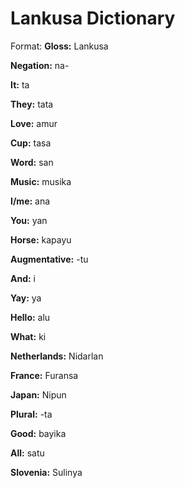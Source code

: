 # Lankusa Dictionary
Format: **Gloss:** Lankusa

**Negation:** na-

**It:** ta

**They:** tata
 
**Love:** amur
 
**Cup:** tasa
 
**Word:** san

**Music:** musika

**I/me:** ana

**You:** yan
 
**Horse:** kapayu
 
**Augmentative:** -tu
 
**And:** i
 
**Yay:** ya
 
**Hello:** alu
 
**What:** ki
 
**Netherlands:** Nidarlan

**France:** Furansa

**Japan:** Nipun
 
**Plural:** -ta
 
**Good:** bayika

**All:** satu

**Slovenia:** Sulinya
